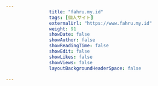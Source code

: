 ---
                title: "fahru.my.id"
                tags: [個人サイト]
                externalUrl: "https://www.fahru.my.id"
                weight: 91
                showDate: false
                showAuthor: false
                showReadingTime: false
                showEdit: false
                showLikes: false
                showViews: false
                layoutBackgroundHeaderSpace: false
                ---

